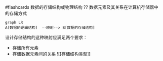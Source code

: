   #flashcards  数据的存储结构或物理结构
  ??
  数据元素及其关系在计算机存储器中的存储方式
```mermaid 
graph LR
A[数据的逻辑结构]  --映射--> B[数据的存储结构]
```
  设计存储结构的这种映射应满足两个要求：
  - 存储所有元素
  - 存储数据元素间的关系
  ![[存储结构类型]]
  